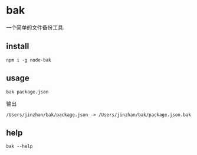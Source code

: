 # bak

一个简单的文件备份工具.


## install

```
npm i -g node-bak
```


## usage

```
bak package.json
```

输出

```
/Users/jinzhan/bak/package.json -> /Users/jinzhan/bak/package.json.bak
```

## help

```
bak --help
```

